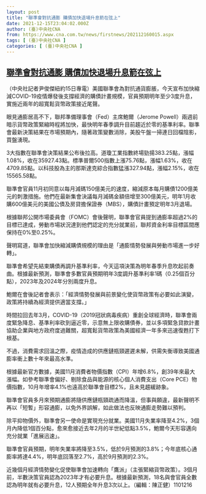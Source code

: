 ```yaml
---
layout: post
title: "聯準會對抗通膨 購債加快退場升息箭在弦上"
date: 2021-12-15T23:04:02.000Z
author: (臺)中央社CNA
from: https://www.cna.com.tw/news/firstnews/202112160015.aspx
tags: [ (臺)中央社CNA ]
categories: [ (臺)中央社CNA ]
---
```

<!--1639609442000-->
[聯準會對抗通膨 購債加快退場升息箭在弦上](https://www.cna.com.tw/news/firstnews/202112160015.aspx)
------

<div>
<div></div><div><p>（中央社記者尹俊傑紐約15日專電）美國聯準會為對抗通貨膨脹，今天宣布加快縮減COVID-19疫情爆發後支撐經濟的購債計畫規模，官員預期明年至少3度升息，實施近兩年的超寬鬆貨幣政策接近尾聲。</p><p>眼見通膨居高不下，聯邦準備理事會（Fed）主席鮑爾（Jerome Powell）兩週前暗示貨幣政策緊縮時程將加快，最快明年春季調升目前趨近於零的基準利率。聯準會最新決策結果在市場預期內，隨著政策變數消除，美股午盤一掃連日回檔陰影，買盤湧現。</p><p>3大指數在聯準會決策結果公布後拉高。道瓊工業指數終場勁揚383.25點，漲幅1.08%，收在35927.43點。標準普爾500指數上漲75.76點，漲幅1.63%，收在4709.85點。以科技股為主的那斯達克綜合指數猛漲327.94點，漲幅2.15%，收在15565.58點。</p><p>聯準會官員11月初同意以每月減碼150億美元的速度，縮減原本每月購債1200億美元的刺激措施。他們在最新集會決議每月減碼金額倍增至300億美元，明年1月收購600億美元的美國公債及房貸擔保證券（MBS），購債計畫預定明年3月退場。</p><p>根據聯邦公開市場委員會（FOMC）會後聲明，聯準會官員提到通膨率超過2%的目標已達成，勞動市場狀況達到他們認定的充分就業前，聯邦資金利率目標區間應保持在0%至0.25%。</p><p>聲明寫道，聯準會加快縮減購債規模的理由是「通膨情勢發展與勞動市場進一步好轉」。</p><p>聯準會希望先結束購債再調升基準利率，今天這項決策為明年春季升息吹起前奏曲。根據最新預測，聯準會多數官員預期明年3度調升基準利率1碼（0.25個百分點），2023年及2024年分別兩度升息。</p><p>鮑爾在會後記者會表示：「經濟情勢發展與前景變化使貨幣政策有必要如此演變，政策將持續為經濟提供適當支撐。」</p><p>時間拉回去年3月，COVID-19（2019冠狀病毒疾病）重創全球經濟時，聯準會兩度緊急降息、基準利率砍到逼近零，示意無上限收購債券，並以多項緊急貸款計畫協助企業與地方政府度過難關，超寬鬆貨幣政策為美國經濟一年多來迅速復甦打下根基。</p><p>不過，消費需求回溫之際，疫情造成的供應鏈瓶頸遲遲未解，供需失衡導致美國通膨率衝上數十年來最高水準。</p><p>根據最新官方數據，美國11月消費者物價指數（CPI）年增6.8%，創39年來最大漲幅。如參考聯準會偏好、剔除食品與能源的核心個人消費支出（Core PCE）物價指數，10月年增率4.1%也遠高於聯準會目標2%，且未見趨緩跡象。</p><p>聯準會官員多月來預期通膨將隨供應鏈瓶頸疏通而降溫，但事與願違，最新聲明不再以「短暫」形容通膨，以免外界誤解，如此做法也反映通膨走勢難以預判。</p><p>除平抑物價外，聯準會另一使命是實現充分就業。美國11月失業率降至4.2%，3個月內降低1個百分點，愈來愈接近去年2月的半世紀低點3.5%，鮑爾今天形容邁向充分就業「進展迅速」。</p><p>聯準會官員預期，明年失業率將降至3.5%，低於9月預測的3.8%；今年底核心通膨率將達4.4%，明年底回落至2.7%，高於9月預測的2.3%。</p><p>近幾個月經濟情勢變化促使聯準會加速轉向「鷹派」（主張緊縮貨幣政策）。3個月前，半數決策官員認為2023年才有必要升息。根據最新預測，18名與會官員全數認為明年就有必要升息，12人預期全年升息3次以上。（編輯：陳正健）1101216</p></div>
</div>
